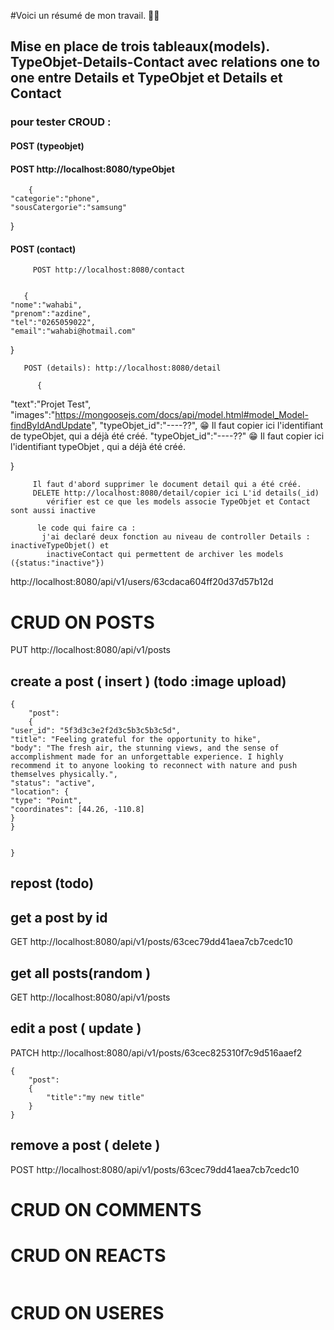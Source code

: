 <!-- test this  api call to check that all is working -->



#Voici un résumé de mon travail. :man_technologist:	 

## Mise en place de trois tableaux(models). TypeObjet-Details-Contact avec relations one to one entre Details et TypeObjet et Details et Contact 

 ### pour tester  CROUD : 
 #### POST (typeobjet)
 #### POST http://localhost:8080/typeObjet  
       
  
        {
    "categorie":"phone",
    "sousCatergorie":"samsung"
}
         
  ####   POST (contact)
         POST http://localhost:8080/contact  

        
       {
    "nome":"wahabi",
    "prenom":"azdine",
    "tel":"0265059022",
    "email":"wahabi@hotmail.com"
}

       

       POST (details): http://localhost:8080/detail  
         
          {
   "text":"Projet Test",
   "images":"https://mongoosejs.com/docs/api/model.html#model_Model-findByIdAndUpdate",
   "typeObjet_id":"----??", :grin:	 Il faut copier ici l'identifiant de typeObjet, qui a déjà été créé.
   "typeObjet_id":"----??"   :grin:  	 Il faut copier ici l'identifiant typeObjet , qui a déjà été créé.

}
         
         Il faut d'abord supprimer le document detail qui a été créé.   
         DELETE http://localhost:8080/detail/copier ici L'id details(_id)
            vérifier est ce que les models associe TypeObjet et Contact sont aussi inactive 	
          
          le code qui faire ca : 
           j'ai declaré deux fonction au niveau de controller Details : inactiveTypeObjet() et 
            inactiveContact qui permettent de archiver les models ({status:"inactive"})

          

http://localhost:8080/api/v1/users/63cdaca604ff20d37d57b12d


# CRUD ON POSTS

PUT http://localhost:8080/api/v1/posts

## create a post ( insert ) (todo :image upload)

```
{
	"post":
	{
"user_id": "5f3d3c3e2f2d3c5b3c5b3c5d",
"title": "Feeling grateful for the opportunity to hike",
"body": "The fresh air, the stunning views, and the sense of accomplishment made for an unforgettable experience. I highly recommend it to anyone looking to reconnect with nature and push themselves physically.",
"status": "active",
"location": {
"type": "Point",
"coordinates": [44.26, -110.8]
}
}


}
```

## repost (todo)

## get a post by id

GET http://localhost:8080/api/v1/posts/63cec79dd41aea7cb7cedc10

## get all posts(random )

GET http://localhost:8080/api/v1/posts

## edit a post ( update )

PATCH http://localhost:8080/api/v1/posts/63cec825310f7c9d516aaef2

```
{
    "post":
    {
        "title":"my new title"
    }
}

```

## remove a post ( delete )

POST http://localhost:8080/api/v1/posts/63cec79dd41aea7cb7cedc10

# CRUD ON COMMENTS

# CRUD ON REACTS

```

```

# CRUD ON USERES

